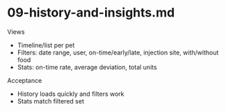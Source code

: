# 09-history-and-insights.md

Views
- Timeline/list per pet
- Filters: date range, user, on-time/early/late, injection site, with/without food
- Stats: on-time rate, average deviation, total units

Acceptance
- History loads quickly and filters work
- Stats match filtered set
